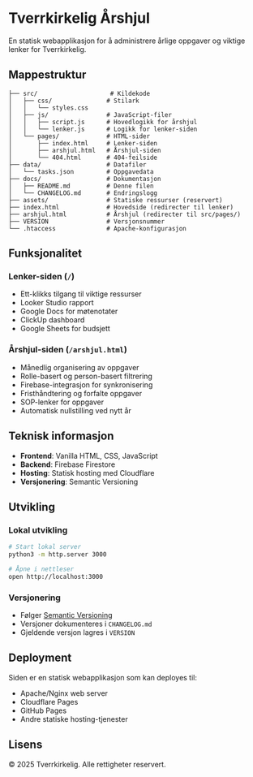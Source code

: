 # Tverrkirkelig Årshjul

En statisk webapplikasjon for å administrere årlige oppgaver og viktige lenker for Tverrkirkelig.

## Mappestruktur

```
├── src/                    # Kildekode
│   ├── css/               # Stilark
│   │   └── styles.css
│   ├── js/                # JavaScript-filer
│   │   ├── script.js      # Hovedlogikk for årshjul
│   │   └── lenker.js      # Logikk for lenker-siden
│   └── pages/             # HTML-sider
│       ├── index.html     # Lenker-siden
│       ├── arshjul.html   # Årshjul-siden
│       └── 404.html       # 404-feilside
├── data/                  # Datafiler
│   └── tasks.json         # Oppgavedata
├── docs/                  # Dokumentasjon
│   ├── README.md          # Denne filen
│   └── CHANGELOG.md       # Endringslogg
├── assets/                # Statiske ressurser (reservert)
├── index.html             # Hovedside (redirecter til lenker)
├── arshjul.html           # Årshjul (redirecter til src/pages/)
├── VERSION                # Versjonsnummer
└── .htaccess              # Apache-konfigurasjon
```

## Funksjonalitet

### Lenker-siden (`/`)
- Ett-klikks tilgang til viktige ressurser
- Looker Studio rapport
- Google Docs for møtenotater
- ClickUp dashboard
- Google Sheets for budsjett

### Årshjul-siden (`/arshjul.html`)
- Månedlig organisering av oppgaver
- Rolle-basert og person-basert filtrering
- Firebase-integrasjon for synkronisering
- Fristhåndtering og forfalte oppgaver
- SOP-lenker for oppgaver
- Automatisk nullstilling ved nytt år

## Teknisk informasjon

- **Frontend**: Vanilla HTML, CSS, JavaScript
- **Backend**: Firebase Firestore
- **Hosting**: Statisk hosting med Cloudflare
- **Versjonering**: Semantic Versioning

## Utvikling

### Lokal utvikling
```bash
# Start lokal server
python3 -m http.server 3000

# Åpne i nettleser
open http://localhost:3000
```

### Versjonering
- Følger [Semantic Versioning](https://semver.org/)
- Versjoner dokumenteres i `CHANGELOG.md`
- Gjeldende versjon lagres i `VERSION`

## Deployment

Siden er en statisk webapplikasjon som kan deployes til:
- Apache/Nginx web server
- Cloudflare Pages
- GitHub Pages
- Andre statiske hosting-tjenester

## Lisens

© 2025 Tverrkirkelig. Alle rettigheter reservert.